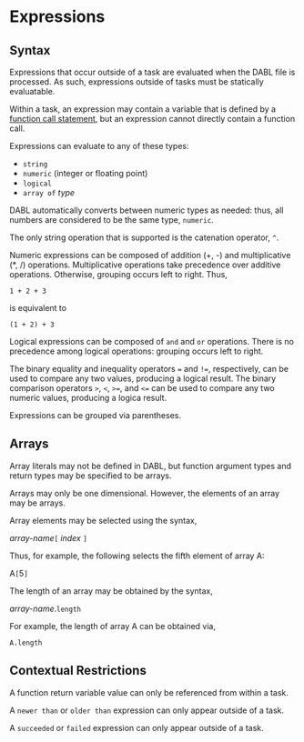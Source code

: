 # Expressions

## Syntax

Expressions that occur outside of a task are evaluated when the DABL file is
processed. As such, expressions outside of tasks must be statically evaluatable.

Within a task, an expression may contain a variable that is defined by a 
[function call statement](func_call_stmt.md), but an expression cannot directly
contain a function call.

Expressions can evaluate to any of these types:

* `string`
* `numeric` (integer or floating point)
* `logical`
* `array of` *type*

DABL automatically converts between numeric types as needed: thus, all numbers
are considered to be the same type, `numeric`.

The only string operation that is supported is the catenation operator, `^`.

Numeric expressions can be composed of addition (+, -) and multiplicative (*, /)
operations. Multiplicative operations take precedence over additive operations.
Otherwise, grouping occurs left to right. Thus,

```
1 + 2 + 3
```

is equivalent to

```
(1 + 2) + 3
```

Logical expressions can be composed of `and` and `or` operations. There is no
precedence among logical operations: grouping occurs left to right.

The binary equality and inequality operators `=` and `!=`, respectively,
can be used to compare any two values, producing a logical result.
The binary comparison operators `>`, `<`,
`>=`, and `<=` can be used to compare any two numeric values, producing a logica result.

Expressions can be grouped via parentheses.

## Arrays

Array literals may not be defined in DABL, but function argument types and return types may
be specified to be arrays.

Arrays may only be one dimensional. However, the elements of an array may be arrays.

Array elements may be selected using the syntax,

*array-name*`[` *index* `]`

Thus, for example, the following selects the fifth element of array A:

A`[`5`]`

The length of an array may be obtained by the syntax,

*array-name*.`length`

For example, the length of array A can be obtained via,

`A.length`

## Contextual Restrictions

A function return variable value can only be referenced from within a task.

A `newer than` or `older than` expression can only appear outside of a task.

A `succeeded` or `failed` expression can only appear outside of a task.
